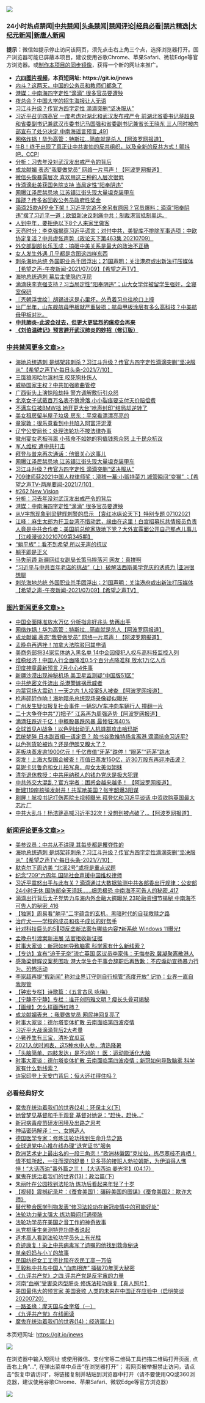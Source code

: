 ![](https://raw.githubusercontent.com/fqnews/bnews/master/64photo/fqnews-qr.jpg)

<div id="tt">
<h3>24小时热点禁闻|<a href="#%E4%B8%AD%E5%85%B1%E7%A6%81%E9%97%BB%E6%9B%B4%E5%A4%9A%E6%96%87%E7%AB%A0">中共禁闻</a>|<a href="#%E5%9B%BE%E7%89%87%E6%96%B0%E9%97%BB%E6%9B%B4%E5%A4%9A%E6%96%87%E7%AB%A0">头条禁闻</a>|<a href="#%E6%96%B0%E9%97%BB%E8%AF%84%E8%AE%BA%E6%9B%B4%E5%A4%9A%E6%96%87%E7%AB%A0">禁闻评论|<a href="#%E5%BF%85%E7%9C%8B%E7%BB%8F%E5%85%B8%E5%A5%BD%E6%96%87">经典必看|<a href="/video.md#%E7%A6%81%E7%89%87%E7%B2%BE%E9%80%89">禁片精选</a>|<a href="https://github.com/fqnews/djy/blob/master/gb/nf1351518.md#1">大纪元新闻</a>|<a href="https://github.com/fqnews/ntdtv/blob/master/gb/prog204.md#1">新唐人新闻</a></h3>
<div><b>提示：</b>微信如提示停止访问该网页，须先点击右上角三个点，选择浏览器打开。国产浏览器可能已屏蔽本项目，建议使用谷歌Chrome、苹果Safari、微软Edge等官方浏览器。或<a href="https://github.com/fqnews/bnews/blob/master/%E5%88%B6%E4%BD%9Cgit%E7%A6%81%E9%97%BB%E9%95%9C%E5%83%8F.md">制作本项目的同步镜像</a>，获得一个新的网址来推广。</div>
<ul>
<li><b><a href="http://d1.bdrive.tk/64.mp4" target="_blank">六四图片视频</a>，本页短网址: https://git.io/jnews</b></li>
<li><a href="/cnnews/20210710/1584129.md">内斗？这两天，中国的公务员和教师们都急了</a></li>
<li><a href="/cbnews/20210710/1584355.md">港媒：中南海四字定性“滴滴” 很多官员要遭殃</a></li>
<li><a href="/cbnews/20210710/1584089.md">夜总会？中国大学的招生海报让人无语</a></li>
<li><a href="/cbnews/20210710/1584487.md">习江斗升级？传官方四字定性 滴滴突删“坚决服从”</a></li>
<li><a href="/comments/20210710/1584097.md">习近平召见四高官 一度考虑对湖北和武汉发布戒严令 前湖北省委书记蒋超良和省委副书记兼武汉市委书记马国强和省委副书记兼省长王晓东 三人同时被内部宣布了处分决定 中南海谣言预言_491</a></li>
<li><a href="/topimagenews/20210710/1584331.md">网络炸锅！华为高管：特斯拉…简直就是杀人【阿波罗网报道】</a></li>
<li><a href="/bannedvideo/20210710/1584496.md">牛B！终于出现了真正让中共害怕的反共组织，以及全新的反共方式！颤抖吧，CCP!</a></li>
<li><a href="/cbnews/20210710/1584362.md">分析：习去年没对武汉发出戒严令的背后</a></li>
<li><a href="/topimagenews/20210710/1584260.md">成龙献媚 表态“我要做党员” 网络一片骂声！【阿波罗网报道】</a></li>
<li><a href="/lifebaike/20210710/1584492.md">微信头像暴露层次 喜欢用这三种的人层次很低</a></li>
<li><a href="/cbnews/20210710/1584192.md">传滴滴赴美获国务院支持 当局定性“阳奉阴违”</a></li>
<li><a href="/cbnews/20210710/1584502.md">网曝江泽民禁忌地 江苏镇江街头现大量坦克装甲车</a></li>
<li><a href="/cnnews/20210710/1584210.md">蹊跷？传多省回收公务员政府性奖金</a></li>
<li><a href="/bannedvideo/20210710/1584083.md">滴滴25款APP全下架！习近平穷追不舍另有原因？官员爆料：滴滴“阳奉阴违”摆了习近平一道；欧盟新决议刺痛中共：制裁港官抵制奥运。</a></li>
<li><a href="/lifebaike/20210710/1584333.md">人到中年，要拒绝以下8个人来家里做客</a></li>
<li><a href="/cbnews/20210710/1584187.md">天亮时分：李克强揭穿习近平谎言；对付中共，美智库不排除军事选项；中欧协定复活？中共虚张声势（政论天下第463集 20210709）</a></li>
<li><a href="/baitai/20210710/1584428.md">外交部副部长乐玉成：搞砸中美关系是最大的政治不正确</a></li>
<li><a href="/lifebaike/20210710/1584505.md">女人发生外遇 几乎都是贪图这四样东西</a></li>
<li><a href="/comments/20210710/1584264.md">刺杀海地总统 外国职业杀手团浮出；21国声明：关注港府或出新法打压媒体【希望之声-午夜新闻-2021/07/09】【希望之声TV】</a></li>
<li><a href="/cnnews/20210710/1584454.md">海地总统遇刺 幕后主使隐约浮现</a></li>
<li><a href="/cnnews/20210710/1584443.md">滴滴获李克强支持？习当局定性“阳奉阴违”；山大女学伴被留学生强奸，全寝室保研</a></li>
<li><a href="/ssgc/20210710/1584283.md">〖兲朝浮世绘〗胡锡进这是心里坏，怂恿着习总往枪口上撞</a></li>
<li><a href="/bannedvideo/20210710/1584379.md">出厂半年，山东舰航母甲板就严重破损；航母甲板涂层有多么高科技？中美航母甲板对比。</a></li>
<li><b><a href="/comments/20200211/1275071.md" target="_blank">中共肺炎-此波会过去，但更大更猛烈的瘟疫会再来</a></b></li>
<li><b><a href="/comments/20200207/1272816.md" target="_blank">《刘伯温碑记》预言避开武汉肺炎的妙招（修订版）</a></b></li>
</ul>
</div>

<div class="catlist">
<h3><a href="/cbnews/" target="_blank">中共禁闻</a><span><a href="/cbnews/" target="_blank" rel="nofollow">更多文章>></a></span></h3>
<ul>
<li><a href="/comments/20210711/1584633.md" target="_blank">海地总统遇刺 是绑架非刺杀？习江斗升级？传官方四字定性滴滴突删“坚决服从”【希望之声TV-每日头条-2021/7/10】</a></li>
<li><a href="/cbnews/20210711/1584625.md" target="_blank">三饿狼闯哈尔滨村庄 咬死狗扑伤人</a></li>
<li><a href="/cbnews/20210711/1584616.md" target="_blank">威胁国家主权？中共加强歌曲管控</a></li>
<li><a href="/cbnews/20210711/1584615.md" target="_blank">广西街头上演惊险劫持 警方调解敷衍引众怒</a></li>
<li><a href="/cbnews/20210711/1584612.md" target="_blank">北京女子试戴百万名表不慎滑落 小小裂痕要支付天价赔偿费</a></li>
<li><a href="/cbnews/20210711/1584611.md" target="_blank">不满车位被BMW挡 她开更大台“呛声封印”结局却逆转了</a></li>
<li><a href="/cbnews/20210711/1584610.md" target="_blank">美女租房留半屋子垃圾 房东：平常看漂漂亮亮的</a></li>
<li><a href="/cbnews/20210711/1584592.md" target="_blank">章家敦：很乐意看到中共陷入阿富汗泥潭</a></li>
<li><a href="/cbnews/20210711/1584591.md" target="_blank">辽宁公安局长：处理法轮功不按法律办事</a></li>
<li><a href="/cbnews/20210711/1584575.md" target="_blank">徽州宴女老板叫嚣 小孩命不如她的狗值钱惹众怒 上千民众抗议</a></li>
<li><a href="/cbnews/20210710/1584522.md" target="_blank">军人维权 遭中共打击</a></li>
<li><a href="/cbnews/20210710/1584513.md" target="_blank">拜登与普京再次通话：他很关心这事儿</a></li>
<li><a href="/cbnews/20210710/1584502.md" target="_blank">网曝江泽民禁忌地 江苏镇江街头现大量坦克装甲车</a></li>
<li><a href="/cbnews/20210710/1584487.md" target="_blank">习江斗升级？传官方四字定性 滴滴突删“坚决服从”</a></li>
<li><a href="/comments/20210710/1584441.md" target="_blank">709律师获2021中国人权律师奖；滑稽一幕:小贩持菜刀 城管瞬间“变猫” ；【希望之声TV-两岸要闻-2021/7/10】</a></li>
<li><a href="/comments/20210710/1584432.md" target="_blank">#262 New Vision</a></li>
<li><a href="/cbnews/20210710/1584362.md" target="_blank">分析：习去年没对武汉发出戒严令的背后</a></li>
<li><a href="/cbnews/20210710/1584355.md" target="_blank">港媒：中南海四字定性“滴滴” 很多官员要遭殃</a></li>
<li><a href="/comments/20210710/1584325.md" target="_blank">从V字旅现象到梁健辉刺警的启示 【袁红冰纵论天下】特别专题 07102021</a></li>
<li><a href="/cbnews/20210710/1584308.md" target="_blank">江峰：麻生太郎为扞卫台湾不惜动武，缘由在这里！白宫招募抗共情报员负责人竟是中共合作者；美国前总统家族地下党？大外宣露面公开自己那点儿事儿【江峰漫谈20210709第345期】</a></li>
<li><a href="/cbnews/20210710/1584284.md" target="_blank">“躺平族”：看不到希望 所以无声的抗议</a></li>
<li><a href="/cbnews/20210710/1584304.md" target="_blank">躺平即是正义</a></li>
<li><a href="/cbnews/20210710/1584301.md" target="_blank">马失前蹄 新疆网红女副局长策马摔落河 网友：真拼啊</a></li>
<li><a href="/cbnews/20210710/1584266.md" target="_blank">“习近平与中共百年老店的挑战”（上）破解法西斯美学党庆的诱惑力 |亚洲很想聊</a></li>
<li><a href="/comments/20210710/1584264.md" target="_blank">刺杀海地总统 外国职业杀手团浮出；21国声明：关注港府或出新法打压媒体【希望之声-午夜新闻-2021/07/09】【希望之声TV】</a></li>

</ul>
</div>
<div class="catlist">
<h3><a href="/topimagenews/" target="_blank">图片新闻</a><span><a href="/topimagenews/" target="_blank" rel="nofollow">更多文章>></a></span></h3>
<ul>
<li><a href="/topimagenews/20210711/1584605.md" target="_blank">中国全面降准放水万亿 分析指非好兆头 势再出手</a></li>
<li><a href="/topimagenews/20210710/1584331.md" target="_blank">网络炸锅！华为高管：特斯拉…简直就是杀人【阿波罗网报道】</a></li>
<li><a href="/topimagenews/20210710/1584260.md" target="_blank">成龙献媚 表态“我要做党员” 网络一片骂声！【阿波罗网报道】</a></li>
<li><a href="/topimagenews/20210710/1584235.md" target="_blank">孟晚舟再遇挫！加拿大法院驳回其申请</a></li>
<li><a href="/topimagenews/20210710/1584006.md" target="_blank">美商务部将34家实体纳入黑名单 14中企因侵犯人权与高科技监控入列</a></li>
<li><a href="/topimagenews/20210710/1583935.md" target="_blank">维稳经济！中国人行全面降准0.5个百分点降准释 放水1万亿人币</a></li>
<li><a href="/topimagenews/20210709/1583469.md" target="_blank">印度神童最新预言 7月小心4件事</a></li>
<li><a href="/topimagenews/20210709/1583332.md" target="_blank">新疆沙漠出现神秘机场 美卫星监测疑“中国版51区”</a></li>
<li><a href="/topimagenews/20210708/1583017.md" target="_blank">中共绝密文件流出 杀港警嫁祸示威者</a></li>
<li><a href="/topimagenews/20210708/1582899.md" target="_blank">内蒙官场大震动！一天之内 1人投案5人被查 【阿波罗网报道】</a></li>
<li><a href="/topimagenews/20210708/1582726.md" target="_blank">枪声砰砰作响！海地暗杀总统现场录像疑似曝光</a></li>
<li><a href="/topimagenews/20210707/1582217.md" target="_blank">广州发生疑似报复社会事件 一辆SUV车冲向车辆行人 撞翻一片</a></li>
<li><a href="/topimagenews/20210707/1582216.md" target="_blank">二十大争夺中共“刀把子” 江系再为周强造势【阿波罗网报道】</a></li>
<li><a href="/topimagenews/20210707/1582113.md" target="_blank">滴滴狂跌近千亿！中概股暴跌风暴 最惨狂泻40%</a></li>
<li><a href="/topimagenews/20210707/1582028.md" target="_blank">全球首见AI战争！以色列出动无人机蜂群攻击哈玛斯</a></li>
<li><a href="/topimagenews/20210706/1581728.md" target="_blank">武统梦碎 日本副首相一语定音？ 脸书谷歌推特扬言离港 滴滴抗命习近平?</a></li>
<li><a href="/topimagenews/20210706/1581523.md" target="_blank">以色列货轮被炸？还是伊朗又糗大了？</a></li>
<li><a href="/topimagenews/20210706/1581506.md" target="_blank">茅板块蒸发逾1900亿元！千亿市值“牙茅”跌停！“眼茅”“药茅”跳水</a></li>
<li><a href="/topimagenews/20210706/1581505.md" target="_blank">突发！上海大型国企被查！市值已蒸发150亿，近30万股东再迎冲击波？</a></li>
<li><a href="/topimagenews/20210706/1581222.md" target="_blank">莫妮卡贝鲁奇和女儿拍写真，母女太美似姐妹</a></li>
<li><a href="/topimagenews/20210705/1580992.md" target="_blank">清华退休教授：中共用纳税人的钱办党庆是极大犯罪</a></li>
<li><a href="/topimagenews/20210705/1580819.md" target="_blank">中共外交大混乱？官方学者：困惑会越来越多！ 【阿波罗网报道】</a></li>
<li><a href="/topimagenews/20210705/1580483.md" target="_blank">新建119座核弹发射井！共军呛美国？张宇韶爆3阳谋</a></li>
<li><a href="/topimagenews/20210704/1580353.md" target="_blank">刷屏！航投书记打伤两院士视频曝光 拜登忆和习近平谈话 中资欲购英国最大芯片厂</a></li>
<li><a href="/topimagenews/20210704/1580198.md" target="_blank">中共大乱斗！杨洁篪高喊习近平32次！没想到被点破了&#8230;【阿波罗网报道】</a></li>

</ul>
</div>
<div class="catlist">
<h3><a href="/comments/" target="_blank">新闻评论</a><span><a href="/comments/" target="_blank" rel="nofollow">更多文章>></a></span></h3>
<ul>
<li><a href="/comments/20210711/1584635.md" target="_blank">美参议员：中共从不讲理 其每步都是攫夺性的</a></li>
<li><a href="/comments/20210711/1584633.md" target="_blank">海地总统遇刺 是绑架非刺杀？习江斗升级？传官方四字定性滴滴突删“坚决服从”【希望之声TV-每日头条-2021/7/10】</a></li>
<li><a href="/comments/20210711/1584621.md" target="_blank">默克尔下周访美 “北溪2号”或将是重点议题</a></li>
<li><a href="/comments/20210711/1584614.md" target="_blank">纪念“709”六周年 国际社会声援中国维权律师</a></li>
<li><a href="/comments/20210711/1584609.md" target="_blank">习近平震怒出手与此有关？滴滴通过大数据监测中共各部委出行规律：公安部24小时无休 国防部全天活跃……细思极恐 中南海不可告人的秘密_417</a></li>
<li><a href="/comments/20210711/1584604.md" target="_blank">滴滴出行背后太子党势力与海内外金融大鳄曝光 23轮融资细节揭秘 中南海不可告人的秘密_416</a></li>
<li><a href="/comments/20210711/1584598.md" target="_blank">【独家】周易看”躺平”二字蕴含的玄机，黑暗时代的自我救赎之路</a></li>
<li><a href="/comments/20210711/1584596.md" target="_blank">治疗犬——学校的成员和孩子成长的好帮手</a></li>
<li><a href="/comments/20210711/1584585.md" target="_blank">针对科技巨头的5⃣️项反垄断法案有哪些内容❓新系统 Windows 11曝光❗️</a></li>
<li><a href="/comments/20210711/1584560.md" target="_blank">孟晚舟引渡案新进展 法官拒收新证据</a></li>
<li><a href="/comments/20210711/1584553.md" target="_blank">时事大家谈：新冠如何导致脑雾 科学家有什么新线索？</a></li>
<li><a href="/comments/20210711/1584549.md" target="_blank">【专访】宣布“迫于无奈”流亡英国 区议员李家伟：无悔参政 冀凝聚离散港人</a></li>
<li><a href="/comments/20210711/1584548.md" target="_blank">感激梁健辉议案惹围攻 港大学生会干事会辞职后再致歉：不应煽动宣扬暴力行为、恐怖活动</a></li>
<li><a href="/comments/20210711/1584547.md" target="_blank">李家超再提“假新闻” 称对业界订守则自行规管“态度开放” 记协：业界一直自我规管</a></li>
<li><a href="/comments/20210711/1584546.md" target="_blank">【钟宏专栏】诗歌篇：《五言古风 咏梅》</a></li>
<li><a href="/comments/20210711/1584545.md" target="_blank">【宁静不宁静】专栏：谁开创玛雅文明 ? 瘦长头骨可揭秘</a></li>
<li><a href="/comments/20210711/1584544.md" target="_blank">【画缘】怎么样画西红柿？</a></li>
<li><a href="/comments/20210711/1584543.md" target="_blank">成龙献媚表忠 ：我要做党员 网民神回复亮了</a></li>
<li><a href="/comments/20210710/1584537.md" target="_blank">时事大家谈：德尔塔变体扩散 云南面临第四波疫情</a></li>
<li><a href="/comments/20210710/1584526.md" target="_blank">习近平大战滴滴背后2大考量</a></li>
<li><a href="/comments/20210710/1584518.md" target="_blank">小暑养生有三宝，清补宜瓜豆</a></li>
<li><a href="/comments/20210710/1584517.md" target="_blank">2021入伏时间表，这5种水中人参，清热降暑</a></li>
<li><a href="/comments/20210710/1584516.md" target="_blank">「头脑简单、四肢发达」是不对的！ 医：运动能活化大脑</a></li>
<li><a href="/comments/20210710/1584508.md" target="_blank">时事大家谈：德尔塔变体扩散 云南面临第四波疫情；新冠如何导致脑雾 科学家有什么新线索？</a></li>
<li><a href="/comments/20210710/1584504.md" target="_blank">许家印登上天安门背后：恒大还扛得住吗？</a></li>

</ul>
</div>

<div class="catlist">
<h3>必看经典好文</h3>
<ul>
<li><a href="/cbnews/20180907/994846.md" target="_blank">魔鬼在统治着我们的世界(24)：环保主义(下)</a></li>
<li><a href="/cnnews/20210420/1529760.md" target="_blank">她曾梦见基督和千手观音 基督对她说：“赶快，赶快…”</a></li>
<li><a href="/comments/20200917/1029129.md" target="_blank">新冠病毒疫苗研发困境及出路之思考</a></li>
<li><a href="/comments/20200609/1342224.md" target="_blank">神话密码解译：一、女娲造人</a></li>
<li><a href="/comments/20200607/783186.md" target="_blank">德国医学专家：修炼法轮功找到生命升华之路</a></li>
<li><a href="/cbnews/20200819/1382346.md" target="_blank">全球退党中心推在线办理“退党证书”服务</a></li>
<li><a href="/bannedvideo/20210418/1528557.md" target="_blank">欧洲艺术史上最出名的一段三角恋！“欧洲林徽因”克拉拉，拣尽寒枝不肯栖！情不知所起，一往而深的舒曼！贝多芬的接班人勃拉姆斯，为伊消得人憔悴！“大话西油”番外篇之三！【大话西油 姜光宇】(04.17）</a></li>
<li><a href="/topimagenews/20180602/951960.md" target="_blank">魔鬼在统治着我们的世界(13)：政治篇(下)</a></li>
<li><a href="/comments/20210216/1488271.md" target="_blank">朱丽叶在公园找到法轮功 炼功后看起来年轻了十岁</a></li>
<li><a href="/comments/20210123/1473011.md" target="_blank">【视频】震撼纪录片：《蚕食美国1：碾碎美国的图谋》《蚕食美国2：欺诈大师》</a></li>
<li><a href="/comments/20210403/1518906.md" target="_blank">替代整合医学刊物发表“修习法轮功在新冠疫情中的可能好处”</a></li>
<li><a href="/cbnews/20200816/1381005.md" target="_blank">法轮功力量太强大 炼功瞬间打通带脉</a></li>
<li><a href="/comments/20200511/1326751.md" target="_blank">法轮功学员在美国之音工作的神奇故事</a></li>
<li><a href="/comments/20210331/1516768.md" target="_blank">从党棍康生亲测特异功能者说起</a></li>
<li><a href="/comments/20200227/1284657.md" target="_blank">道术高人看到法轮功学员头上有光柱</a></li>
<li><a href="/topimagenews/20210131/1478453.md" target="_blank">奇迹康复！染上中共病毒写了遗嘱的他找到救命秘诀</a></li>
<li><a href="/cbnews/20210518/1548912.md" target="_blank">单亲妈妈与小丫的故事</a></li>
<li><a href="/lifebaike/20200515/1328783.md" target="_blank">民国纺织女工工资比现在农民工高一万倍</a></li>
<li><a href="/cbnews/20200730/1371580.md" target="_blank">王毅称中共与中国人“血肉相连” 捅破70年天大秘密</a></li>
<li><a href="/bookonline/20131116/201053.md" target="_blank">《九评共产党》之四 评共产党是反宇宙的力量</a></li>
<li><a href="/comments/20210329/1514622.md" target="_blank">河南“血祸”受害染丙型肝炎 修炼法轮功康复【真人照片】</a></li>
<li><a href="/bannedvideo/20210227/1495046.md" target="_blank">美国最伟大的预言家 美国衰败 人类的未来在中国正在应验中（启明笑谈20200720）</a></li>
<li><a href="/tculture/20160806/568214.md" target="_blank">一路圣缘：摩天国与金字塔（一）</a></li>
<li><a href="/bookonline/20131116/201057.md" target="_blank">《九评共产党》在线阅读</a></li>
<li><a href="/topimagenews/20180605/953415.md" target="_blank">魔鬼在统治着我们的世界(14)：经济篇(上)</a></li>

</ul>
</div>

本页短网址: https://git.io/jnews

![](https://raw.githubusercontent.com/fqnews/bnews/master/64photo/fqnews-qr.jpg)

在浏览器中输入短网址 或使用微信、支付宝等二维码工具扫描二维码打开页面, 点击右上角"...", 在弹出菜单中点击“在浏览器打开”； 若网页被举报禁止访问，请点击“恢复申请访问”，将链接复制并粘贴到浏览器中打开（请不要使用QQ或360浏览器，建议使用谷歌Chrome、苹果Safari、微软Edge等官方浏览器）

![](https://raw.githubusercontent.com/fqnews/bnews/master/64photo/wx.jpg)